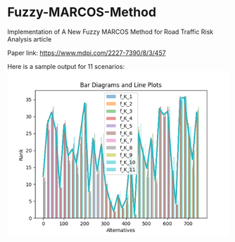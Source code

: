 # Fuzzy-MARCOS-Method
Implementation of A New Fuzzy MARCOS Method for Road Traffic Risk Analysis article

Paper link: https://www.mdpi.com/2227-7390/8/3/457

Here is a sample output for 11 scenarios:
![Alt Text](./output.png)
